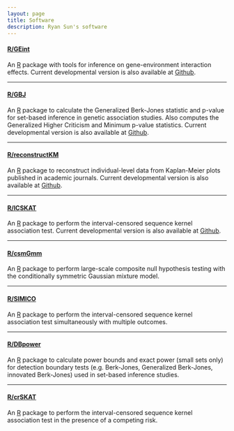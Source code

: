 ```yaml
---
layout: page
title: Software
description: Ryan Sun's software
---
```


#### <a name="GEint"></a>[R/GEint](https://cran.r-project.org/web/packages/GEint/index.html)

An [R](https://www.r-project.org/) package with tools for inference on gene-environment interaction effects. Current developmental version is also available at [Github](https://www.github.com/ryanrsun/GEint).

---

#### <a name="GBJ"></a>[R/GBJ](https://cran.r-project.org/web/packages/GBJ/index.html)

An [R](https://www.r-project.org/) package to calculate the Generalized Berk-Jones statistic and p-value for set-based inference in genetic association studies.
Also computes the Generalized Higher Criticism and Minimum p-value statistics.  Current developmental version is also available at [Github](https://www.github.com/ryanrsun/GBJ).

---

#### <a name="reconstructKM"></a>[R/reconstructKM](https://cran.r-project.org/web/packages/reconstructKM/index.html) 

An [R](https://www.r-project.org/) package to reconstruct individual-level data from Kaplan-Meier plots published in academic journals. Current developmental version is also available at [Github](https://www.github.com/ryanrsun/reconstructKM).

---
 
#### <a name="ICSKAT"></a>[R/ICSKAT](https://cran.r-project.org/web/packages/ICSKAT/index.html) 
 
An [R](https://www.r-project.org/) package to perform the interval-censored sequence kernel association test. Current developmental version is also available at [Github](https://www.github.com/ryanrsun/ICSKAT).

---

#### <a name="csmGmm"></a>[R/csmGmm](https://github.com/ryanrsun/csmGmm)

An [R](https://www.r-project.org/) package to perform large-scale composite null hypothesis testing with the conditionally symmetric Gaussian mixture model.

---

#### <a name="SIMICO"></a>[R/SIMICO](https://cran.r-project.org/web/packages/SIMICO/index.html)

An [R](https://www.r-project.org/) package to perform the interval-censored sequence kernel association test simultaneously with multiple outcomes. 

---

#### <a name="DBpower"></a>[R/DBpower](https://cran.r-project.org/web/packages/DBpower/index.html)

An [R](https://www.r-project.org/) package to calculate power bounds and exact power (small sets only) for detection boundary tests (e.g. Berk-Jones, Generalized Berk-Jones, innovated Berk-Jones) used in set-based inference studies.

---

#### <a name="crSKAT"></a>[R/crSKAT](https://github.com/zhichaoxu04/crSKAT)

An [R](https://www.r-project.org/) package to perform the interval-censored sequence kernel association test in the presence of a competing risk.






